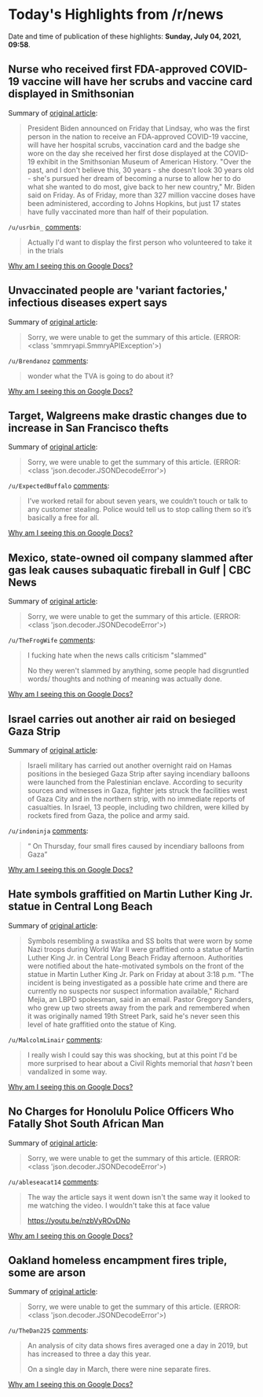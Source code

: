 # Today's Highlights from /r/news

Date and time of publication of these highlights: **Sunday, July 04, 2021, 09:58**.

## Nurse who received first FDA-approved COVID-19 vaccine will have her scrubs and vaccine card displayed in Smithsonian

Summary of [original article](https://www.cbsnews.com/news/smithsonian-nurse-covid-19-vaccine-scrubs/):

> President Biden announced on Friday that Lindsay, who was the first person in the nation to receive an FDA-approved COVID-19 vaccine, will have her hospital scrubs, vaccination card and the badge she wore on the day she received her first dose displayed at the COVID-19 exhibit in the Smithsonian Museum of American History. "Over the past, and I don't believe this, 30 years - she doesn't look 30 years old - she's pursued her dream of becoming a nurse to allow her to do what she wanted to do most, give back to her new country," Mr. Biden said on Friday. As of Friday, more than 327 million vaccine doses have been administered, according to Johns Hopkins, but just 17 states have fully vaccinated more than half of their population.

`/u/usrbin_` [comments](https://www.reddit.com/r/news/comments/odjq6d/nurse_who_received_first_fdaapproved_covid19/):

> Actually I'd want to display the first person who volunteered to take it in the trials

[Why am I seeing this on Google Docs?](https://docs.google.com/document/d/1Dc6We63vOXIZsc0op-Bt4abqkYjXzOigalQqFxmvvbM/edit?usp=sharing)

## Unvaccinated people are 'variant factories,' infectious diseases expert says

Summary of [original article](https://www.cnn.com/2021/07/03/health/unvaccinated-variant-factories/index.html):

> Sorry, we were unable to get the summary of this article. (ERROR: <class 'smmryapi.SmmryAPIException'>)

`/u/Brendanoz` [comments](https://www.reddit.com/r/news/comments/odezi8/unvaccinated_people_are_variant_factories/):

> wonder what the TVA is going to do about it?

[Why am I seeing this on Google Docs?](https://docs.google.com/document/d/1Dc6We63vOXIZsc0op-Bt4abqkYjXzOigalQqFxmvvbM/edit?usp=sharing)

## Target, Walgreens make drastic changes due to increase in San Francisco thefts

Summary of [original article](https://abc7news.com/target-walgreens-make-changes-due-to-increase-in-bay-area-thefts/10854900/):

> Sorry, we were unable to get the summary of this article. (ERROR: <class 'json.decoder.JSONDecodeError'>)

`/u/ExpectedBuffalo` [comments](https://www.reddit.com/r/news/comments/od9iht/target_walgreens_make_drastic_changes_due_to/):

> I’ve worked retail for about seven years, we couldn’t touch or talk to any customer stealing. Police would tell us to stop calling them so it’s basically a free for all.

[Why am I seeing this on Google Docs?](https://docs.google.com/document/d/1Dc6We63vOXIZsc0op-Bt4abqkYjXzOigalQqFxmvvbM/edit?usp=sharing)

## Mexico, state-owned oil company slammed after gas leak causes subaquatic fireball in Gulf | CBC News

Summary of [original article](https://www.cbc.ca/news/world/mexico-gulf-pemex-oil-fire-1.6089434):

> Sorry, we were unable to get the summary of this article. (ERROR: <class 'json.decoder.JSONDecodeError'>)

`/u/TheFrogWife` [comments](https://www.reddit.com/r/news/comments/odig84/mexico_stateowned_oil_company_slammed_after_gas/):

> I fucking hate when the news calls criticism "slammed"
> 
> No they weren't slammed by anything, some people had disgruntled words/ thoughts and nothing of meaning was actually done.

[Why am I seeing this on Google Docs?](https://docs.google.com/document/d/1Dc6We63vOXIZsc0op-Bt4abqkYjXzOigalQqFxmvvbM/edit?usp=sharing)

## Israel carries out another air raid on besieged Gaza Strip

Summary of [original article](https://www.aljazeera.com/news/2021/7/4/israeli-air-raids-target-besieged-gaza-strip-over-fire-balloons):

> Israeli military has carried out another overnight raid on Hamas positions in the besieged Gaza Strip after saying incendiary balloons were launched from the Palestinian enclave. According to security sources and witnesses in Gaza, fighter jets struck the facilities west of Gaza City and in the northern strip, with no immediate reports of casualties. In Israel, 13 people, including two children, were killed by rockets fired from Gaza, the police and army said.

`/u/indoninja` [comments](https://www.reddit.com/r/news/comments/odhy7l/israel_carries_out_another_air_raid_on_besieged/):

> “ On Thursday, four small fires caused by incendiary balloons from Gaza”

[Why am I seeing this on Google Docs?](https://docs.google.com/document/d/1Dc6We63vOXIZsc0op-Bt4abqkYjXzOigalQqFxmvvbM/edit?usp=sharing)

## Hate symbols graffitied on Martin Luther King Jr. statue in Central Long Beach

Summary of [original article](https://lbpost.com/news/hate-symbols-graffitied-on-martin-luther-king-jr-statue-in-central-long-beach):

> Symbols resembling a swastika and SS bolts that were worn by some Nazi troops during World War II were graffitied onto a statue of Martin Luther King Jr. in Central Long Beach Friday afternoon. Authorities were notified about the hate-motivated symbols on the front of the statue in Martin Luther King Jr. Park on Friday at about 3:18 p.m. "The incident is being investigated as a possible hate crime and there are currently no suspects nor suspect information available," Richard Mejia, an LBPD spokesman, said in an email. Pastor Gregory Sanders, who grew up two streets away from the park and remembered when it was originally named 19th Street Park, said he's never seen this level of hate graffitied onto the statue of King.

`/u/MalcolmLinair` [comments](https://www.reddit.com/r/news/comments/od7d08/hate_symbols_graffitied_on_martin_luther_king_jr/):

> I really wish I could say this was shocking, but at this point I'd be more surprised to hear about a Civil Rights memorial that *hasn't* been vandalized in some way.

[Why am I seeing this on Google Docs?](https://docs.google.com/document/d/1Dc6We63vOXIZsc0op-Bt4abqkYjXzOigalQqFxmvvbM/edit?usp=sharing)

## No Charges for Honolulu Police Officers Who Fatally Shot South African Man

Summary of [original article](https://www.nytimes.com/2021/07/01/us/police-shooting-lindani-myeni-honolulu.html):

> Sorry, we were unable to get the summary of this article. (ERROR: <class 'json.decoder.JSONDecodeError'>)

`/u/ableseacat14` [comments](https://www.reddit.com/r/news/comments/od6otv/no_charges_for_honolulu_police_officers_who/):

> The way the article says it went down isn't the same way it looked to me watching the video. I wouldn't take this at face value 
> 
> https://youtu.be/nzbVyROvDNo

[Why am I seeing this on Google Docs?](https://docs.google.com/document/d/1Dc6We63vOXIZsc0op-Bt4abqkYjXzOigalQqFxmvvbM/edit?usp=sharing)

## Oakland homeless encampment fires triple, some are arson

Summary of [original article](https://www.ktvu.com/news/oakland-battling-rising-homeless-encampment-fires-neighbors-frustrated):

> Sorry, we were unable to get the summary of this article. (ERROR: <class 'json.decoder.JSONDecodeError'>)

`/u/TheDan225` [comments](https://www.reddit.com/r/news/comments/oda2bb/oakland_homeless_encampment_fires_triple_some_are/):

> An analysis of city data shows fires averaged one a day in 2019, but has increased to three a day this year. 
> 
> On a single day in March, there were nine separate fires.

[Why am I seeing this on Google Docs?](https://docs.google.com/document/d/1Dc6We63vOXIZsc0op-Bt4abqkYjXzOigalQqFxmvvbM/edit?usp=sharing)

